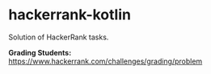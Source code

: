 # hackerrank-kotlin

Solution of HackerRank tasks.

**Grading Students:**
https://www.hackerrank.com/challenges/grading/problem